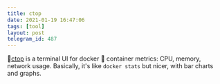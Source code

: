 ```yaml
---
title: ctop
date: 2021-01-19 16:47:06
tags: [tool]
layout: post
telegram_id: 487
---
```


🔧[ctop](https://github.com/bcicen/ctop) is a terminal UI for docker 🐳 container metrics: CPU, memory, network usage. Basically, it's like `docker stats` but nicer, with bar charts and graphs.
